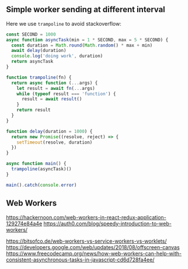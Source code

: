 ## Simple worker sending at different interval

Here we use `trampoline` to avoid stackoverflow:

```js
const SECOND = 1000
async function asyncTask(min = 1 * SECOND, max = 5 * SECOND) {
  const duration = Math.round(Math.random() * max + min)
  await delay(duration)
  console.log('doing work', duration)
  return asyncTask
}

function trampoline(fn) {
  return async function (...args) {
    let result = await fn(...args)
    while (typeof result === 'function') {
      result = await result()
    }
    return result
  }
}

function delay(duration = 1000) {
  return new Promise((resolve, reject) => {
    setTimeout(resolve, duration)
  })
}

async function main() {
  trampoline(asyncTask)()
}

main().catch(console.error)
```


## Web Workers

https://hackernoon.com/web-workers-in-react-redux-application-129274e84a4e
https://auth0.com/blog/speedy-introduction-to-web-workers/

https://bitsofco.de/web-workers-vs-service-workers-vs-worklets/
https://developers.google.com/web/updates/2018/08/offscreen-canvas
https://www.freecodecamp.org/news/how-web-workers-can-help-with-consistent-asynchronous-tasks-in-javascript-cd6d728fa4ee/

